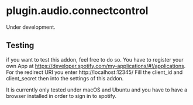 # plugin.audio.connectcontrol

Under development.

## Testing

if you want to test this addon, feel free to do so. You have to register your own App at <https://developer.spotify.com/my-applications/#!/applications>.
For the redirect URI you enter http://localhost:12345/
Fill the client_id and client_secret then into the settings of this addon.

It is currently only tested under macOS and Ubuntu and you have to have a browser installed in order to sign in to spotify.
